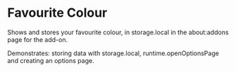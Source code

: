 # Favourite Colour

Shows and stores your favourite colour, in storage.local
in the about:addons page for the add-on.

Demonstrates: storing data with storage.local, runtime.openOptionsPage and
creating an options page.
